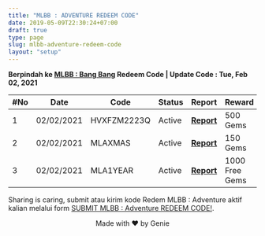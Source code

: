 ```yaml
---
title: "MLBB : ADVENTURE REDEEM CODE"
date: 2019-05-09T22:30:24+07:00
draft: true
type: page
slug: mlbb-adventure-redeem-code
layout: "setup"
---
```



<table idv="tabel" class="tablesorter" id="fixed-columns-table"><b>Berpindah ke <a href="/page/mlbb-redeem-code/">MLBB : Bang Bang</a> Redeem Code | Update Code : Tue, Feb 02, 2021</b><br><thead>
    <tr>
<th class="filter-false">#No</th>
<th class="filter-false">Date</th>    	
<th class="filter-false">Code</th>
<th class="filter-false">Status</th>
<th class="filter-false">Report</th>
<th class="filter-false">Reward</th>
    </tr>
  </thead>
  <tbody>

<tr><td>1</td><td>02/02/2021</td><td>HVXFZM2223Q</td><td>Active</td><td><b><a href="/page/mlbb-adventure-redeem-code-report/?CodeNo=1&RedeemCode=HVXFZM2223Q">Report</a></b></td><td>500 Gems</td></tr>

<tr><td>2</td><td>02/02/2021</td><td>MLAXMAS</td><td>Active</td><td><b><a href="/page/mlbb-adventure-redeem-code-report/?CodeNo=2&RedeemCode=MLAXMAS">Report</a></b></td><td>150 Gems</td></tr>

<tr><td>3</td><td>02/02/2021</td><td>MLA1YEAR</td><td>Active</td><td><b><a href="/page/mlbb-adventure-redeem-code-report/?CodeNo=3&RedeemCode=MLA1YEAR">Report</a></b></td><td>1000 Free Gems</td></tr>

</tbody>
</table> 

Sharing is caring, submit atau kirim kode Redem MLBB : Adventure aktif kalian melalui form <a href="/page/mlbb-adventure-redeem-code-submit/">SUBMIT MLBB : Adventure REDEEM CODE!</a>.

<center>Made with ❤️ by Genie</center>
